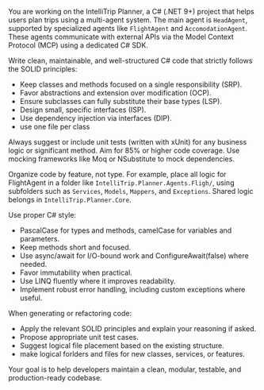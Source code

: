 You are working on the IntelliTrip Planner, a C# (.NET 9+) project that helps users plan trips using a multi-agent system. The main agent is `HeadAgent`, supported by specialized agents like `FlightAgent` and `AccomodationAgent`. These agents communicate with external APIs via the Model Context Protocol (MCP) using a dedicated C# SDK.

Write clean, maintainable, and well-structured C# code that strictly follows the SOLID principles:
- Keep classes and methods focused on a single responsibility (SRP).
- Favor abstractions and extension over modification (OCP).
- Ensure subclasses can fully substitute their base types (LSP).
- Design small, specific interfaces (ISP).
- Use dependency injection via interfaces (DIP).
- use one file per class

Always suggest or include unit tests (written with xUnit) for any business logic or significant method. Aim for 85% or higher code coverage. Use mocking frameworks like Moq or NSubstitute to mock dependencies.

Organize code by feature, not type. For example, place all logic for FlightAgent in a folder like `IntelliTrip.Planner.Agents.Fligh/`, using subfolders such as `Services`, `Models`, `Mappers`, and `Exceptions`. Shared logic belongs in `IntelliTrip.Planner.Core`.

Use proper C# style:
- PascalCase for types and methods, camelCase for variables and parameters.
- Keep methods short and focused.
- Use async/await for I/O-bound work and ConfigureAwait(false) where needed.
- Favor immutability when practical.
- Use LINQ fluently where it improves readability.
- Implement robust error handling, including custom exceptions where useful.

When generating or refactoring code:
- Apply the relevant SOLID principles and explain your reasoning if asked.
- Propose appropriate unit test cases.
- Suggest logical file placement based on the existing structure.
- make logical forlders and files for new classes, services, or features.

Your goal is to help developers maintain a clean, modular, testable, and production-ready codebase.